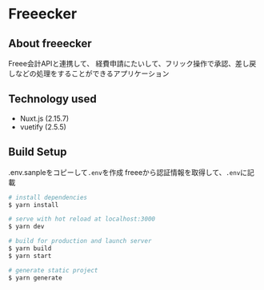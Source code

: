 # Freeecker

## About freeecker
Freee会計APIと連携して、
経費申請にたいして、フリック操作で承認、差し戻しなどの処理をすることができるアプリケーション

## Technology used
- Nuxt.js (2.15.7)
- vuetify (2.5.5)

## Build Setup
.env.sanpleをコピーして`.env`を作成
freeeから認証情報を取得して、`.env`に記載

```bash
# install dependencies
$ yarn install

# serve with hot reload at localhost:3000
$ yarn dev

# build for production and launch server
$ yarn build
$ yarn start

# generate static project
$ yarn generate
```